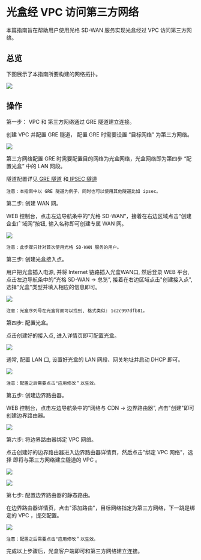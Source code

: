 ---
---

# 光盒经 VPC 访问第三方网络

本篇指南旨在帮助用户使用光格 SD-WAN 服务实现光盒经过 VPC 访问第三方网络。 

## 总览

下图展示了本指南所要构建的网络拓扑。

![](../_images/cpe_connect_tunnel_topology.jpg)

## 操作

第一步： VPC 和 第三方网络通过 GRE 隧道建立连接。


创建 VPC 并配置 GRE 隧道， 配置 GRE 时需要设置 “目标网络” 为第三方网络。

[![](../_images/intranet_router_gre.jpg)](../_images/intranet_router_gre.jpg)

第三方网络配置 GRE 时需要配置目的网络为光盒网络，光盒网络即为第四步 “配置光盒” 中的 LAN 网段。

隧道配置详见[ GRE 隧道](../../network/gre.html)
和[ IPSEC 隧道](../../network/ipsec.html)

    注意：本指南中以 GRE 隧道为例子，同时也可以使用其他隧道比如 ipsec。

第二步: 创建 WAN 网。


WEB 控制台，点击左边导航条中的“光格 SD-WAN”，接着在右边区域点击“创建企业广域网”按钮, 输入名称即可创建专属 WAN 网。

[![](../_images/create_wan_net.png)](../_images/create_wan_net.png)

    注意：此步骤只针对首次使用光格 SD-WAN 服务的用户。
    
第三步: 创建光盒接入点。


用户把光盒插入电源, 并将 Internet 链路插入光盒WAN口, 然后登录 WEB 平台, 
点击左边导航条中的“光格 SD-WAN -> 总览”, 接着在右边区域点击"创建接入点", 选择"光盒"类型并填入相应的信息即可。

[![](../_images/create_wan_cpe.png)](../_images/create_wan_cpe.png)

    注意：光盒序列号在光盒背面可以找到, 格式类似: 1c2c997dfb81。

第四步: 配置光盒。


点击创建好的接入点, 进入详情页即可配置光盒。
    
[![](../_images/describe_wan_cpe.png)](../_images/describe_wan_cpe.png)   

通常, 配置 LAN 口, 设置好光盒的 LAN 网段、网关地址并启动 DHCP 即可。 
    
[![](../_images/lan_config.png)](../_images/lan_config.png)

    注意：配置之后需要点击"应用修改＂以生效。

第五步: 创建边界路由器。


WEB 控制台，点击左边导航条中的“网络与 CDN -> 边界路由器”, 点击"创建"即可创建边界路由器。

[![](../../network/_images/intranet_router.png)](../../network/_images/intranet_router.png)


第六步: 将边界路由器绑定 VPC 网络。


点击创建好的边界路由器进入边界路由器详情页，然后点击"绑定 VPC 网络"，选择 即将与第三方网络建立隧道的 VPC 。

[![](../_images/intranet_router_vpc.jpg)](../_images/intranet_router_vpc.jpg)

[![](../_images/intranet_router_vpc_detail.jpg)](../_images/intranet_router_vpc_detail.jpg)

第七步: 配置边界路由器的静态路由。


在边界路由器详情页，点击"添加路由"，目标网络指定为第三方网络，下一跳是绑定的 VPC ，提交配置。

[![](../_images/intranet_router_static_route.jpg)](../_images/intranet_router_static_route.jpg)

    注意：配置之后需要点击"应用修改＂以生效。

完成以上步骤后，光盒客户端即可和第三方网络建立连接。
